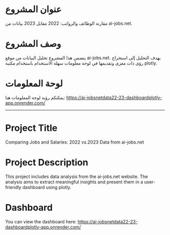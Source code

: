 # عنوان المشروع
مقارنة الوظائف والرواتب: 2022 مقابل 2023 بيانات من ai-jobs.net.
# وصف المشروع
يتضمن هذا المشروع تحليل البيانات من موقع ai-jobs.net. يهدف التحليل إلى استخراج رؤى ذات مغزى وتقديمها في لوحة معلومات سهلة الاستخدام باستخدام مكتبة plotly.
# لوحة المعلومات
يمكنكم رؤية لوحة المعلومات هنا:
https://ai-jobsnetdata22-23-dashboardplotly-app.onrender.com/

_________________
# Project Title
Comparing Jobs and Salaries: 2022 vs.2023 Data from ai-jobs.net

# Project Description
This project includes data analysis from the ai-jobs.net website. The analysis aims to extract meaningful insights and present them in a user-friendly dashboard using plotly.

# Dashboard
You can view the dashboard here:
https://ai-jobsnetdata22-23-dashboardplotly-app.onrender.com/
